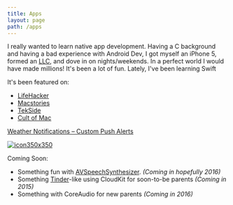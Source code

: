 ```yaml
---
title: Apps
layout: page
path: /apps
---
```


I really wanted to learn native app development. Having a C background and having a bad experience with Android Dev, I got myself an iPhone 5, formed an [LLC][1], and dove in on nights/weekends. In a perfect world I would have made millions! It's been a lot of fun. Lately, I've been learning Swift

It's been featured on:

* [LifeHacker](http://lifehacker.com/weather-notifications-gives-you-a-forecast-without-open-1458155902 "LifeHacker")
* [Macstories](https://www.macstories.net/reviews/daily-weather-summaries-with-weather-notifications/ "Macstories")
* [TekSide](http://tekside.net/iphonaddict/2013/10/23/iphonaddict-review-weather-notifications "TekSide")
* [Cult of Mac](http://www.cultofmac.com/252729/weather-notifications-customized-weather-alerts-deliverted-to-your-notification-center/ "Cult of Mac")


[Weather Notifications – Custom Push Alerts][2]

[![icon350x350][3]][2]

Coming Soon:

* Something fun with [AVSpeechSynthesizer][4]. *(Coming in hopefully 2016)*
* Something [Tinder][5]-like using CloudKit for soon-to-be parents *(Coming in 2015)*
* Something with CoreAudio for new parents *(Coming in 2016)*

[1]: http://taco23.com/
[2]: https://itunes.apple.com/us/app/weather-notifications/id704052114?mt=8&at=11laRZ&ct=pro
[3]: http://taco23.com/weathernotifications/wp-content/uploads/sites/2/2013/09/AppIcon76x76@2x2.png
[4]: http://timbroder.com/2014/03/avspeechsynthesizers-queue-doesnt-work.html
[5]: https://itunes.apple.com/us/app/tinder/id547702041?mt=8&at=11laRZ&ct=pro
